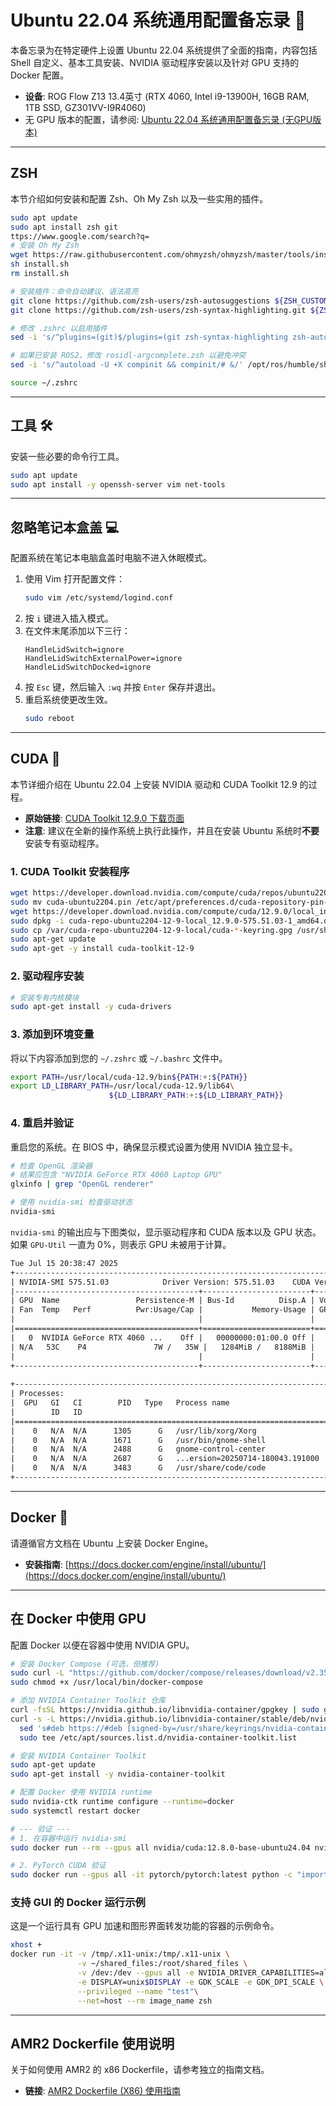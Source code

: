 # Ubuntu 22.04 系统通用配置备忘录 📝

本备忘录为在特定硬件上设置 Ubuntu 22.04 系统提供了全面的指南，内容包括 Shell 自定义、基本工具安装、NVIDIA 驱动程序安装以及针对 GPU 支持的 Docker 配置。

  * **设备**: ROG Flow Z13 13.4英寸 (RTX 4060, Intel i9-13900H, 16GB RAM, 1TB SSD, GZ301VV-I9R4060)
  * 无 GPU 版本的配置，请参阅: [Ubuntu 22.04 系统通用配置备忘录 (无GPU版本)](./robot_config_without_gpu.md)

-----

## **ZSH**

本节介绍如何安装和配置 Zsh、Oh My Zsh 以及一些实用的插件。

```bash
sudo apt update
sudo apt install zsh git
ttps://www.google.com/search?q=
# 安装 Oh My Zsh
wget https://raw.githubusercontent.com/ohmyzsh/ohmyzsh/master/tools/install.sh
sh install.sh
rm install.sh

# 安装插件：命令自动建议、语法高亮
git clone https://github.com/zsh-users/zsh-autosuggestions ${ZSH_CUSTOM:-~/.oh-my-zsh/custom}/plugins/zsh-autosuggestions
git clone https://github.com/zsh-users/zsh-syntax-highlighting.git ${ZSH_CUSTOM:-~/.oh-my-zsh/custom}/plugins/zsh-syntax-highlighting

# 修改 .zshrc 以启用插件
sed -i 's/^plugins=(git)$/plugins=(git zsh-syntax-highlighting zsh-autosuggestions)/' ~/.zshrc

# 如果已安装 ROS2，修改 rosidl-argcomplete.zsh 以避免冲突
sed -i 's/^autoload -U +X compinit && compinit/# &/' /opt/ros/humble/share/rosidl_cli/environment/rosidl-argcomplete.zsh

source ~/.zshrc
```

-----

## **工具** 🛠️

安装一些必要的命令行工具。

```bash
sudo apt update
sudo apt install -y openssh-server vim net-tools
```

-----

## **忽略笔记本盒盖** 💻

配置系统在笔记本电脑盒盖时电脑不进入休眠模式。

1.  使用 Vim 打开配置文件：
    ```bash
    sudo vim /etc/systemd/logind.conf
    ```
2.  按 `i` 键进入插入模式。
3.  在文件末尾添加以下三行：
    ```
    HandleLidSwitch=ignore
    HandleLidSwitchExternalPower=ignore
    HandleLidSwitchDocked=ignore
    ```
4.  按 `Esc` 键，然后输入 `:wq` 并按 `Enter` 保存并退出。
5.  重启系统使更改生效。
    ```bash
    sudo reboot
    ```

-----

## **CUDA** 🚀

本节详细介绍在 Ubuntu 22.04 上安装 NVIDIA 驱动和 CUDA Toolkit 12.9 的过程。

  * **原始链接**: [CUDA Toolkit 12.9.0 下载页面](https://developer.nvidia.com/cuda-12-9-0-download-archive?target_os=Linux&target_arch=x86_64&Distribution=Ubuntu&target_version=22.04&target_type=deb_local)
  * **注意**: 建议在全新的操作系统上执行此操作，并且在安装 Ubuntu 系统时**不要**安装专有驱动程序。

### 1\. CUDA Toolkit 安装程序

```bash
wget https://developer.download.nvidia.com/compute/cuda/repos/ubuntu2204/x86_64/cuda-ubuntu2204.pin
sudo mv cuda-ubuntu2204.pin /etc/apt/preferences.d/cuda-repository-pin-600
wget https://developer.download.nvidia.com/compute/cuda/12.9.0/local_installers/cuda-repo-ubuntu2204-12-9-local_12.9.0-575.51.03-1_amd64.deb
sudo dpkg -i cuda-repo-ubuntu2204-12-9-local_12.9.0-575.51.03-1_amd64.deb
sudo cp /var/cuda-repo-ubuntu2204-12-9-local/cuda-*-keyring.gpg /usr/share/keyrings/
sudo apt-get update
sudo apt-get -y install cuda-toolkit-12-9
```

### 2\. 驱动程序安装

```bash
# 安装专有内核模块
sudo apt-get install -y cuda-drivers
```

### 3\. 添加到环境变量

将以下内容添加到您的 `~/.zshrc` 或 `~/.bashrc` 文件中。

```bash
export PATH=/usr/local/cuda-12.9/bin${PATH:+:${PATH}}
export LD_LIBRARY_PATH=/usr/local/cuda-12.9/lib64\
                      ${LD_LIBRARY_PATH:+:${LD_LIBRARY_PATH}}
```

### 4\. 重启并验证

重启您的系统。在 BIOS 中，确保显示模式设置为使用 NVIDIA 独立显卡。

```bash
# 检查 OpenGL 渲染器
# 结果应包含 "NVIDIA GeForce RTX 4060 Laptop GPU"
glxinfo | grep "OpenGL renderer"

# 使用 nvidia-smi 检查驱动状态
nvidia-smi
```

`nvidia-smi` 的输出应与下图类似，显示驱动程序和 CUDA 版本以及 GPU 状态。如果 `GPU-Util` 一直为 0%，则表示 GPU 未被用于计算。

```txt
Tue Jul 15 20:38:47 2025      
+-----------------------------------------------------------------------------------------+
| NVIDIA-SMI 575.51.03            Driver Version: 575.51.03    CUDA Version: 12.9     |
|-----------------------------------------+------------------------+----------------------+
| GPU  Name                 Persistence-M | Bus-Id          Disp.A | Volatile Uncorr. ECC |
| Fan  Temp   Perf          Pwr:Usage/Cap |           Memory-Usage | GPU-Util  Compute M. |
|                                         |                        |               MIG M. |
|=========================================+========================+======================|
|   0  NVIDIA GeForce RTX 4060 ...    Off |   00000000:01:00.0 Off |                  N/A |
| N/A   53C    P4               7W /   35W |   1284MiB /   8188MiB |     10%      Default |
|                                         |                        |                  N/A |
+-----------------------------------------+------------------------+----------------------+
                                                                                         
+-----------------------------------------------------------------------------------------+
| Processes:                                                                              |
|  GPU   GI   CI        PID   Type   Process name                              GPU Memory |
|        ID   ID                                                              Usage      |
|=========================================================================================|
|    0   N/A  N/A      1305      G   /usr/lib/xorg/Xorg                            448MiB |
|    0   N/A  N/A      1671      G   /usr/bin/gnome-shell                          254MiB |
|    0   N/A  N/A      2488      G   gnome-control-center                            2MiB |
|    0   N/A  N/A      2687      G   ...ersion=20250714-180043.191000            359MiB |
|    0   N/A  N/A      3483      G   /usr/share/code/code                          138MiB |
+-----------------------------------------------------------------------------------------+
```

-----

## **Docker** 🐳

请遵循官方文档在 Ubuntu 上安装 Docker Engine。

  * **安装指南**: [https://docs.docker.com/engine/install/ubuntu/](https://docs.docker.com/engine/install/ubuntu/)

-----

## **在 Docker 中使用 GPU**

配置 Docker 以便在容器中使用 NVIDIA GPU。

```bash
# 安装 Docker Compose (可选，但推荐)
sudo curl -L "https://github.com/docker/compose/releases/download/v2.35.0/docker-compose-$(uname -s)-$(uname -m)" -o /usr/local/bin/docker-compose
sudo chmod +x /usr/local/bin/docker-compose

# 添加 NVIDIA Container Toolkit 仓库
curl -fsSL https://nvidia.github.io/libnvidia-container/gpgkey | sudo gpg --dearmor -o /usr/share/keyrings/nvidia-container-toolkit-keyring.gpg
curl -s -L https://nvidia.github.io/libnvidia-container/stable/deb/nvidia-container-toolkit.list | \
  sed 's#deb https://#deb [signed-by=/usr/share/keyrings/nvidia-container-toolkit-keyring.gpg] https://#g' | \
  sudo tee /etc/apt/sources.list.d/nvidia-container-toolkit.list

# 安装 NVIDIA Container Toolkit
sudo apt-get update
sudo apt-get install -y nvidia-container-toolkit

# 配置 Docker 使用 NVIDIA runtime
sudo nvidia-ctk runtime configure --runtime=docker
sudo systemctl restart docker

# --- 验证 ---
# 1. 在容器中运行 nvidia-smi
sudo docker run --rm --gpus all nvidia/cuda:12.8.0-base-ubuntu24.04 nvidia-smi

# 2. PyTorch CUDA 验证
sudo docker run --gpus all -it pytorch/pytorch:latest python -c "import torch; print('CUDA available:', torch.cuda.is_available()); print('CUDA device count:', torch.cuda.device_count())"
```

### 支持 GUI 的 Docker 运行示例

这是一个运行具有 GPU 加速和图形界面转发功能的容器的示例命令。

```bash
xhost +
docker run -it -v /tmp/.x11-unix:/tmp/.x11-unix \
               -v ~/shared_files:/root/shared_files \
               -v /dev:/dev --gpus all -e NVIDIA_DRIVER_CAPABILITIES=all\
               -e DISPLAY=unix$DISPLAY -e GDK_SCALE -e GDK_DPI_SCALE \
               --privileged --name "test"\
               --net=host --rm image_name zsh
```

-----

## **AMR2 Dockerfile 使用说明**

关于如何使用 AMR2 的 x86 Dockerfile，请参考独立的指南文档。

  * **链接**: [AMR2 Dockerfile (X86) 使用指南](./amr2_dockerfile.md)
